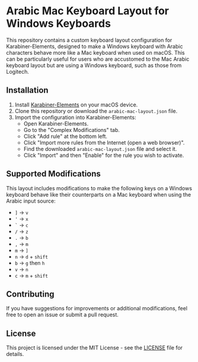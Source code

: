 # Arabic Mac Keyboard Layout for Windows Keyboards

This repository contains a custom keyboard layout configuration for Karabiner-Elements, designed to make a Windows keyboard with Arabic characters behave more like a Mac keyboard when used on macOS. This can be particularly useful for users who are accustomed to the Mac Arabic keyboard layout but are using a Windows keyboard, such as those from Logitech.

## Installation

1. Install [Karabiner-Elements](https://karabiner-elements.pqrs.org/) on your macOS device.
2. Clone this repository or download the `arabic-mac-layout.json` file.
3. Import the configuration into Karabiner-Elements:
   - Open Karabiner-Elements.
   - Go to the "Complex Modifications" tab.
   - Click "Add rule" at the bottom left.
   - Click "Import more rules from the Internet (open a web browser)".
   - Find the downloaded `arabic-mac-layout.json` file and select it.
   - Click "Import" and then "Enable" for the rule you wish to activate.

## Supported Modifications

This layout includes modifications to make the following keys on a Windows keyboard behave like their counterparts on a Mac keyboard when using the Arabic input source:

- `]` -> `v`
- `'` -> `x`
- `` ` `` -> `c`
- `/` -> `z`
- `.` -> `b`
- `,` -> `m`
- `m` -> `]`
- `n` -> `d` + `shift`
- `b` -> `g` then `h`
- `v` -> `n`
- `c` -> `m` + `shift`

## Contributing

If you have suggestions for improvements or additional modifications, feel free to open an issue or submit a pull request.

## License

This project is licensed under the MIT License - see the [LICENSE](LICENSE) file for details.
